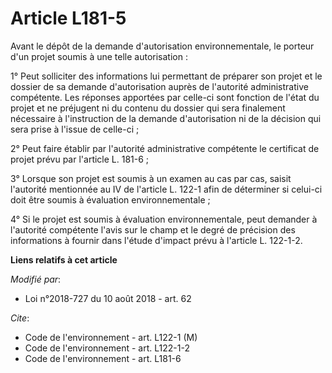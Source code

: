 # Article L181-5

Avant le dépôt de la demande d'autorisation environnementale, le porteur d'un projet soumis à une telle autorisation :

1° Peut solliciter des informations lui permettant de préparer son projet et le dossier de sa demande d'autorisation auprès
de l'autorité administrative compétente. Les réponses apportées par celle-ci sont fonction de l'état du projet et ne
préjugent ni du contenu du dossier qui sera finalement nécessaire à l'instruction de la demande d'autorisation ni de la
décision qui sera prise à l'issue de celle-ci ;

2° Peut faire établir par l'autorité administrative compétente le certificat de projet prévu par l'article L. 181-6 ;

3° Lorsque son projet est soumis à un examen au cas par cas, saisit l'autorité mentionnée au IV de l'article L. 122-1 afin de
déterminer si celui-ci doit être soumis à évaluation environnementale ;

4° Si le projet est soumis à évaluation environnementale, peut demander à l'autorité compétente l'avis sur le champ et le
degré de précision des informations à fournir dans l'étude d'impact prévu à l'article L. 122-1-2.

**Liens relatifs à cet article**

_Modifié par_:

  - Loi n°2018-727 du 10 août 2018 - art. 62

_Cite_:

  - Code de l'environnement - art. L122-1 (M)
  - Code de l'environnement - art. L122-1-2
  - Code de l'environnement - art. L181-6
